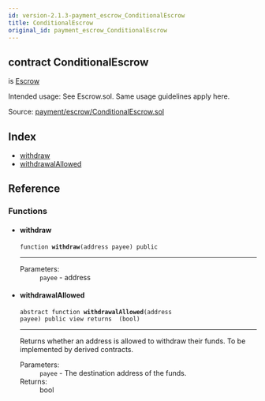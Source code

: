 ```yaml
---
id: version-2.1.3-payment_escrow_ConditionalEscrow
title: ConditionalEscrow
original_id: payment_escrow_ConditionalEscrow
---
```


<div class="contract-doc"><div class="contract"><h2 class="contract-header"><span class="contract-kind">contract</span> ConditionalEscrow</h2><p class="base-contracts"><span>is</span> <a href="payment_escrow_Escrow.html">Escrow</a></p><p class="description">Intended usage: See Escrow.sol. Same usage guidelines apply here.</p><div class="source">Source: <a href="https://github.com/OpenZeppelin/zeppelin-solidity/blob/v2.1.3/contracts/payment/escrow/ConditionalEscrow.sol" target="_blank">payment/escrow/ConditionalEscrow.sol</a></div></div><div class="index"><h2>Index</h2><ul><li><a href="payment_escrow_ConditionalEscrow.html#withdraw">withdraw</a></li><li><a href="payment_escrow_ConditionalEscrow.html#withdrawalAllowed">withdrawalAllowed</a></li></ul></div><div class="reference"><h2>Reference</h2><div class="functions"><h3>Functions</h3><ul><li><div class="item function"><span id="withdraw" class="anchor-marker"></span><h4 class="name">withdraw</h4><div class="body"><code class="signature">function <strong>withdraw</strong><span>(address payee) </span><span>public </span></code><hr/><dl><dt><span class="label-parameters">Parameters:</span></dt><dd><div><code>payee</code> - address</div></dd></dl></div></div></li><li><div class="item function"><span id="withdrawalAllowed" class="anchor-marker"></span><h4 class="name">withdrawalAllowed</h4><div class="body"><code class="signature"><span>abstract </span>function <strong>withdrawalAllowed</strong><span>(address payee) </span><span>public </span><span>view </span><span>returns  (bool) </span></code><hr/><div class="description"><p>Returns whether an address is allowed to withdraw their funds. To be implemented by derived contracts.</p></div><dl><dt><span class="label-parameters">Parameters:</span></dt><dd><div><code>payee</code> - The destination address of the funds.</div></dd><dt><span class="label-return">Returns:</span></dt><dd>bool</dd></dl></div></div></li></ul></div></div></div>
